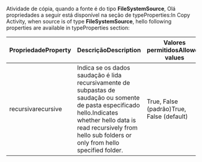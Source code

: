 <span data-ttu-id="fe46f-101">Atividade de cópia, quando a fonte é do tipo **FileSystemSource**, Olá propriedades a seguir está disponível na seção de typeProperties:</span><span class="sxs-lookup"><span data-stu-id="fe46f-101">In Copy Activity, when source is of type **FileSystemSource**, hello following properties are available in typeProperties section:</span></span>

| <span data-ttu-id="fe46f-102">Propriedade</span><span class="sxs-lookup"><span data-stu-id="fe46f-102">Property</span></span> | <span data-ttu-id="fe46f-103">Descrição</span><span class="sxs-lookup"><span data-stu-id="fe46f-103">Description</span></span> | <span data-ttu-id="fe46f-104">Valores permitidos</span><span class="sxs-lookup"><span data-stu-id="fe46f-104">Allowed values</span></span> | <span data-ttu-id="fe46f-105">Obrigatório</span><span class="sxs-lookup"><span data-stu-id="fe46f-105">Required</span></span> |
| --- | --- | --- | --- |
| <span data-ttu-id="fe46f-106">recursiva</span><span class="sxs-lookup"><span data-stu-id="fe46f-106">recursive</span></span> |<span data-ttu-id="fe46f-107">Indica se os dados saudação é lida recursivamente de subpastas de saudação ou somente de pasta especificado hello.</span><span class="sxs-lookup"><span data-stu-id="fe46f-107">Indicates whether hello data is read recursively from hello sub folders or only from hello specified folder.</span></span> |<span data-ttu-id="fe46f-108">True, False (padrão)</span><span class="sxs-lookup"><span data-stu-id="fe46f-108">True, False (default)</span></span> |<span data-ttu-id="fe46f-109">Não</span><span class="sxs-lookup"><span data-stu-id="fe46f-109">No</span></span> |

